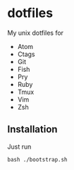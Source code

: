 # dotfiles

My unix dotfiles for 

- Atom
- Ctags
- Git
- Fish
- Pry
- Ruby
- Tmux
- Vim
- Zsh

## Installation

Just run 

    bash ./bootstrap.sh

